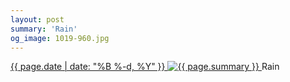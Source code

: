 ```yaml
---
layout: post
summary: 'Rain'
og_image: 1019-960.jpg
---
```


<p>
 <time>
  <a href="/1019">
   {{ page.date | date: "%B %-d, %Y" }}
  </a>
 </time>
 <a href="/1019">
  <img alt="{{ page.summary }}" sizes="(min-width: 700px) 50vw, calc(100vw - 2rem)" src="{{ site.assets_url }}/1019-480.jpg" srcset="{{ site.assets_url }}/1019-240.jpg 240w, {{ site.assets_url }}/1019-480.jpg 480w, {{ site.assets_url }}/1019-720.jpg 720w, {{ site.assets_url }}/1019-960.jpg 960w"/>
 </a>
 <span>
  Rain
 </span>
</p>
